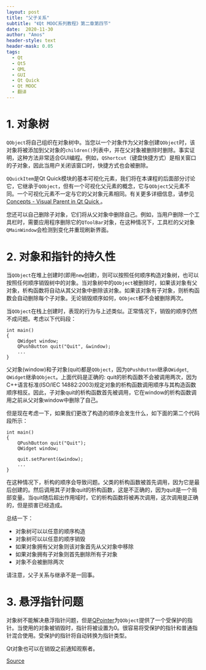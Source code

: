 ```yaml
---
layout: post
title: "父子关系"
subtitle: "《Qt MOOC系列教程》第二章第四节"
date:  2020-11-30
author: "Amos"
header-style: text
header-mask: 0.05
tags:
  - Qt
  - Qt5
  - QML
  - GUI
  - Qt Quick
  - Qt MOOC
  - 翻译
---
```


# 1. 对象树

`QObject`将自己组织在对象树中。当您以一个对象作为父对象创建`QObject`时，该对象将被添加到父对象的`children()`列表中，并在父对象被删除时删除。事实证明，这种方法非常适合GUI编程。例如，`QShortcut`（键盘快捷方式）是相关窗口的子对象，因此当用户关闭该窗口时，快捷方式也会被删除。

`QQuickItem`是Qt Quick模块的基本可视化元素，我们将在本课程的后面部分讨论它，它继承于`QObject`，但有一个可视化父元素的概念，它与`QObject`父元素不同。一个可视化元素不一定与它的父对象元素相同。有关更多详细信息，请参见[Concepts - Visual Parent in Qt Quick ](https://doc.qt.io/qt-5/qtquick-visualcanvas-visualparent.html "Concepts - Visual Parent in Qt Quick ")。

您还可以自己删除子对象，它们将从父对象中删除自己。例如，当用户删除一个工具栏时，需要应用程序删除它的`QToolBar`对象，在这种情况下，工具栏的父对象`QMainWindow`会检测到变化并重现刷新界面。

# 2. 对象和指针的持久性

当`QObject`在堆上创建时(即用`new`创建)，则可以按照任何顺序构造对象树，也可以按照任何顺序销毁树中的对象。当对象树中的`QObject`被删除时，如果该对象有父对象，析构函数将自动从其父对象中删除该对象。如果该对象有子对象，则析构函数会自动删除每个子对象。无论销毁顺序如何，`QObject`都不会被删除两次。

当`QObject`在栈上创建时，表现的行为与上述类似。正常情况下，销毁的顺序仍然不成问题。考虑以下代码段：

    int main()
    {
        QWidget window;
        QPushButton quit("Quit", &window);
        ...
    }
    

父对象(window)和子对象(quit)都是`QObject`，因为`QPushButton`继承`QWidget`, `QWidget`继承`QObject`。上面代码是正确的: quit的析构函数不会被调用两次，因为C++语言标准(ISO/IEC 14882:2003)规定对象的析构函数调用顺序与其构造函数顺序相反。因此，子对象quit的析构函数首先被调用，它在window的析构函数调用之前从父对象window中删除了自己。

但是现在考虑一下，如果我们更改了构造的顺序会发生什么，如下面的第二个代码段所示：

    int main()
    {
        QPushButton quit("Quit");
        QWidget window;
    
        quit.setParent(&window);
        ...
    }
    
在这种情况下，析构的顺序会导致问题。父类的析构函数被首先调用，因为它是最后创建的。然后调用其子对象quit的析构函数，这是不正确的，因为quit是一个局部变量。当quit随后超出作用域时，它的析构函数将被再次调用，这次调用是正确的，但是损害已经造成。

总结一下：

*   对象树可以以任意的顺序构造
*   对象树可以以任意的顺序销毁
*   如果对象拥有父对象则该对象首先从父对象中移除
*   如果对象拥有子对象则首先删除所有子对象
*   对象不会被删除两次

请注意，父子关系与继承不是一回事。

# 3. 悬浮指针问题

对象树不能解决悬浮指针问题，但是[QPointer](http://doc.qt.io/qt-5/qpointer.html "QPointer")为`QObject`提供了一个受保护的指针。当使用的对象被销毁时，指针将被设置为0。很容易将受保护的指针和普通指针混合使用。受保护的指针将自动转换为指针类型。

Qt对象也可以在销毁之前通知观察者。

[Source](https://materiaalit.github.io/qt-mooc/part2/)